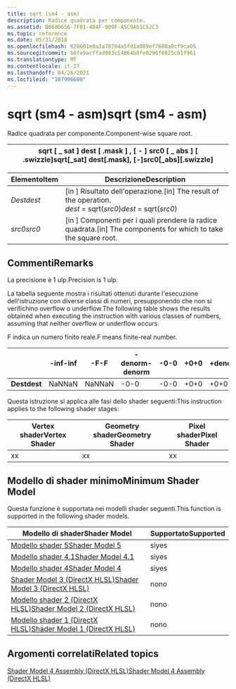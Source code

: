 ```yaml
---
title: sqrt (sm4 - asm)
description: Radice quadrata per componente.
ms.assetid: B860D656-7F01-484F-909F-A5C9A61C52C3
ms.topic: reference
ms.date: 05/31/2018
ms.openlocfilehash: 628601e0a3a78784a5fd1a089ef7608a0cf9ca05
ms.sourcegitcommit: b6fe9acffad983c14864b8fe0296f6025cb1f961
ms.translationtype: MT
ms.contentlocale: it-IT
ms.lasthandoff: 04/26/2021
ms.locfileid: "107996608"
---
```

# <a name="sqrt-sm4---asm"></a><span data-ttu-id="7a685-103">sqrt (sm4 - asm)</span><span class="sxs-lookup"><span data-stu-id="7a685-103">sqrt (sm4 - asm)</span></span>

<span data-ttu-id="7a685-104">Radice quadrata per componente.</span><span class="sxs-lookup"><span data-stu-id="7a685-104">Component-wise square root.</span></span>



| <span data-ttu-id="7a685-105">sqrt \[ \_ sat \] dest \[ .mask \] , \[ - \] src0 \[ \_ abs \] \[ .swizzle\]</span><span class="sxs-lookup"><span data-stu-id="7a685-105">sqrt\[\_sat\] dest\[.mask\], \[-\]src0\[\_abs\]\[.swizzle\]</span></span> |
|-------------------------------------------------------------|



 



| <span data-ttu-id="7a685-106">Elemento</span><span class="sxs-lookup"><span data-stu-id="7a685-106">Item</span></span>                                                            | <span data-ttu-id="7a685-107">Descrizione</span><span class="sxs-lookup"><span data-stu-id="7a685-107">Description</span></span>                                                                     |
|-----------------------------------------------------------------|---------------------------------------------------------------------------------|
| <span data-ttu-id="7a685-108"><span id="dest"></span><span id="DEST"></span>*Dest*</span><span class="sxs-lookup"><span data-stu-id="7a685-108"><span id="dest"></span><span id="DEST"></span>*dest*</span></span><br/> | <span data-ttu-id="7a685-109">\[in \] Risultato dell'operazione.</span><span class="sxs-lookup"><span data-stu-id="7a685-109">\[in\] The result of the operation.</span></span><br/> <span data-ttu-id="7a685-110">*dest* = sqrt(*src0*)</span><span class="sxs-lookup"><span data-stu-id="7a685-110">*dest* = sqrt(*src0*)</span></span><br/> |
| <span data-ttu-id="7a685-111"><span id="src0"></span><span id="SRC0"></span>*src0*</span><span class="sxs-lookup"><span data-stu-id="7a685-111"><span id="src0"></span><span id="SRC0"></span>*src0*</span></span><br/> | <span data-ttu-id="7a685-112">\[in \] Componenti per i quali prendere la radice quadrata.</span><span class="sxs-lookup"><span data-stu-id="7a685-112">\[in\] The components for which to take the square root.</span></span><br/>             |



 

## <a name="remarks"></a><span data-ttu-id="7a685-113">Commenti</span><span class="sxs-lookup"><span data-stu-id="7a685-113">Remarks</span></span>

<span data-ttu-id="7a685-114">La precisione è 1 ulp.</span><span class="sxs-lookup"><span data-stu-id="7a685-114">Precision is 1 ulp.</span></span>

<span data-ttu-id="7a685-115">La tabella seguente mostra i risultati ottenuti durante l'esecuzione dell'istruzione con diverse classi di numeri, presupponendo che non si verifichino overflow o underflow.</span><span class="sxs-lookup"><span data-stu-id="7a685-115">The following table shows the results obtained when executing the instruction with various classes of numbers, assuming that neither overflow or underflow occurs.</span></span>

<span data-ttu-id="7a685-116">F indica un numero finito reale.</span><span class="sxs-lookup"><span data-stu-id="7a685-116">F means finite-real number.</span></span>



|          | <span data-ttu-id="7a685-117">**-inf**</span><span class="sxs-lookup"><span data-stu-id="7a685-117">**-inf**</span></span> | <span data-ttu-id="7a685-118">**-F**</span><span class="sxs-lookup"><span data-stu-id="7a685-118">**-F**</span></span> | <span data-ttu-id="7a685-119">**-denorm**</span><span class="sxs-lookup"><span data-stu-id="7a685-119">**-denorm**</span></span> | <span data-ttu-id="7a685-120">**-0**</span><span class="sxs-lookup"><span data-stu-id="7a685-120">**-0**</span></span> | <span data-ttu-id="7a685-121">**+0**</span><span class="sxs-lookup"><span data-stu-id="7a685-121">**+0**</span></span> | <span data-ttu-id="7a685-122">**+denorm**</span><span class="sxs-lookup"><span data-stu-id="7a685-122">**+denorm**</span></span> | <span data-ttu-id="7a685-123">**+F**</span><span class="sxs-lookup"><span data-stu-id="7a685-123">**+F**</span></span> | <span data-ttu-id="7a685-124">**+inf**</span><span class="sxs-lookup"><span data-stu-id="7a685-124">**+inf**</span></span> | <span data-ttu-id="7a685-125">**NaN**</span><span class="sxs-lookup"><span data-stu-id="7a685-125">**NaN**</span></span> |
|----------|----------|--------|-------------|--------|--------|-------------|--------|----------|---------|
| <span data-ttu-id="7a685-126">**Dest**</span><span class="sxs-lookup"><span data-stu-id="7a685-126">**dest**</span></span> | <span data-ttu-id="7a685-127">NaN</span><span class="sxs-lookup"><span data-stu-id="7a685-127">NaN</span></span>      | <span data-ttu-id="7a685-128">NaN</span><span class="sxs-lookup"><span data-stu-id="7a685-128">NaN</span></span>    | <span data-ttu-id="7a685-129">-0</span><span class="sxs-lookup"><span data-stu-id="7a685-129">-0</span></span>          | <span data-ttu-id="7a685-130">-0</span><span class="sxs-lookup"><span data-stu-id="7a685-130">-0</span></span>     | <span data-ttu-id="7a685-131">+0</span><span class="sxs-lookup"><span data-stu-id="7a685-131">+0</span></span>     | <span data-ttu-id="7a685-132">+0</span><span class="sxs-lookup"><span data-stu-id="7a685-132">+0</span></span>          | <span data-ttu-id="7a685-133">+F</span><span class="sxs-lookup"><span data-stu-id="7a685-133">+F</span></span>     | <span data-ttu-id="7a685-134">+inf</span><span class="sxs-lookup"><span data-stu-id="7a685-134">+inf</span></span>     | <span data-ttu-id="7a685-135">NaN</span><span class="sxs-lookup"><span data-stu-id="7a685-135">NaN</span></span>     |



 

<span data-ttu-id="7a685-136">Questa istruzione si applica alle fasi dello shader seguenti:</span><span class="sxs-lookup"><span data-stu-id="7a685-136">This instruction applies to the following shader stages:</span></span>



| <span data-ttu-id="7a685-137">Vertex shader</span><span class="sxs-lookup"><span data-stu-id="7a685-137">Vertex Shader</span></span> | <span data-ttu-id="7a685-138">Geometry shader</span><span class="sxs-lookup"><span data-stu-id="7a685-138">Geometry Shader</span></span> | <span data-ttu-id="7a685-139">Pixel shader</span><span class="sxs-lookup"><span data-stu-id="7a685-139">Pixel Shader</span></span> |
|---------------|-----------------|--------------|
| <span data-ttu-id="7a685-140">x</span><span class="sxs-lookup"><span data-stu-id="7a685-140">x</span></span>             | <span data-ttu-id="7a685-141">x</span><span class="sxs-lookup"><span data-stu-id="7a685-141">x</span></span>               | <span data-ttu-id="7a685-142">x</span><span class="sxs-lookup"><span data-stu-id="7a685-142">x</span></span>            |



 

## <a name="minimum-shader-model"></a><span data-ttu-id="7a685-143">Modello di shader minimo</span><span class="sxs-lookup"><span data-stu-id="7a685-143">Minimum Shader Model</span></span>

<span data-ttu-id="7a685-144">Questa funzione è supportata nei modelli shader seguenti.</span><span class="sxs-lookup"><span data-stu-id="7a685-144">This function is supported in the following shader models.</span></span>



| <span data-ttu-id="7a685-145">Modello di shader</span><span class="sxs-lookup"><span data-stu-id="7a685-145">Shader Model</span></span>                                              | <span data-ttu-id="7a685-146">Supportato</span><span class="sxs-lookup"><span data-stu-id="7a685-146">Supported</span></span> |
|-----------------------------------------------------------|-----------|
| [<span data-ttu-id="7a685-147">Modello shader 5</span><span class="sxs-lookup"><span data-stu-id="7a685-147">Shader Model 5</span></span>](d3d11-graphics-reference-sm5.md)        | <span data-ttu-id="7a685-148">sì</span><span class="sxs-lookup"><span data-stu-id="7a685-148">yes</span></span>       |
| [<span data-ttu-id="7a685-149">Modello shader 4.1</span><span class="sxs-lookup"><span data-stu-id="7a685-149">Shader Model 4.1</span></span>](dx-graphics-hlsl-sm4.md)              | <span data-ttu-id="7a685-150">sì</span><span class="sxs-lookup"><span data-stu-id="7a685-150">yes</span></span>       |
| [<span data-ttu-id="7a685-151">Modello shader 4</span><span class="sxs-lookup"><span data-stu-id="7a685-151">Shader Model 4</span></span>](dx-graphics-hlsl-sm4.md)                | <span data-ttu-id="7a685-152">sì</span><span class="sxs-lookup"><span data-stu-id="7a685-152">yes</span></span>       |
| [<span data-ttu-id="7a685-153">Shader Model 3 (DirectX HLSL)</span><span class="sxs-lookup"><span data-stu-id="7a685-153">Shader Model 3 (DirectX HLSL)</span></span>](dx-graphics-hlsl-sm3.md) | <span data-ttu-id="7a685-154">no</span><span class="sxs-lookup"><span data-stu-id="7a685-154">no</span></span>        |
| [<span data-ttu-id="7a685-155">Modello shader 2 (DirectX HLSL)</span><span class="sxs-lookup"><span data-stu-id="7a685-155">Shader Model 2 (DirectX HLSL)</span></span>](dx-graphics-hlsl-sm2.md) | <span data-ttu-id="7a685-156">no</span><span class="sxs-lookup"><span data-stu-id="7a685-156">no</span></span>        |
| [<span data-ttu-id="7a685-157">Modello shader 1 (DirectX HLSL)</span><span class="sxs-lookup"><span data-stu-id="7a685-157">Shader Model 1 (DirectX HLSL)</span></span>](dx-graphics-hlsl-sm1.md) | <span data-ttu-id="7a685-158">no</span><span class="sxs-lookup"><span data-stu-id="7a685-158">no</span></span>        |



 

## <a name="related-topics"></a><span data-ttu-id="7a685-159">Argomenti correlati</span><span class="sxs-lookup"><span data-stu-id="7a685-159">Related topics</span></span>

<dl> <dt>

[<span data-ttu-id="7a685-160">Shader Model 4 Assembly (DirectX HLSL)</span><span class="sxs-lookup"><span data-stu-id="7a685-160">Shader Model 4 Assembly (DirectX HLSL)</span></span>](dx-graphics-hlsl-sm4-asm.md)
</dt> </dl>

 

 





